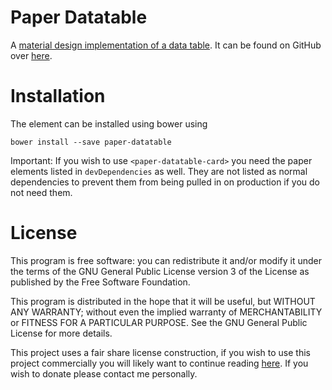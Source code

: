Paper Datatable
===
A [material design implementation of a data table](https://www.google.com/design/spec/components/data-tables.html). It 
can be found on GitHub over [here](http://github.com/David-Mulder/paper-datatable).

Installation
===
The element can be installed using bower using

	bower install --save paper-datatable

Important: If you wish to use `<paper-datatable-card>` you need the paper elements listed in `devDependencies` as well. They are not listed as normal dependencies to prevent them from being pulled in on production if you do not need them.

License
===

This program is free software: you can redistribute it and/or modify
it under the terms of the GNU General Public License version 3 of the License as published by
the Free Software Foundation.

This program is distributed in the hope that it will be useful,
but WITHOUT ANY WARRANTY; without even the implied warranty of
MERCHANTABILITY or FITNESS FOR A PARTICULAR PURPOSE.  See the
GNU General Public License for more details.

This project uses a fair share license construction, if you wish to use this project commercially you will likely want to
continue reading [here](https://github.com/David-Mulder/fair-share-license/blob/master/CONTRIBUTING.md). If you wish to
donate please contact me personally.
